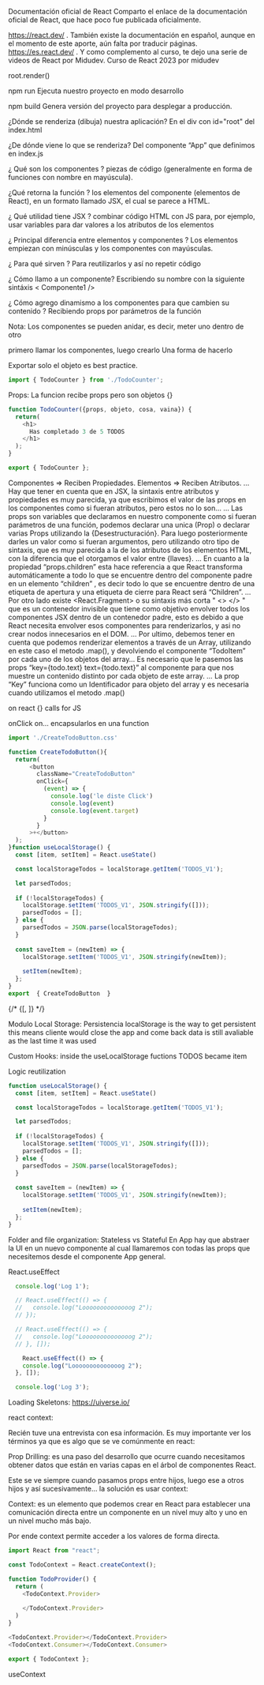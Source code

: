 Documentación oficial de React
Comparto el enlace de la documentación oficial de React, que hace poco fue publicada oficialmente.

https://react.dev/
.
También existe la documentación en español, aunque en el momento de este aporte, aún falta por traducir páginas.
https://es.react.dev/
.
Y como complemento al curso, te dejo una serie de videos de React por Midudev.
Curso de React 2023 por midudev

root.render(<Todocount>)

npm run Ejecuta nuestro proyecto en modo desarrollo

npm build Genera versión del proyecto para desplegar a producción.

¿Dónde se renderiza (dibuja) nuestra aplicación? En el div con id="root" del index.html

¿De dónde viene lo que se renderiza? Del componente “App” que definimos en index.js

¿ Qué son los componentes ? piezas de código (generalmente en forma de funciones con nombre en mayúscula).

¿Qué retorna la función ? los elementos del componente (elementos de React), en un formato llamado JSX, el cual se parece a HTML.

¿ Qué utilidad tiene JSX ? combinar código HTML con JS para, por ejemplo, usar variables para dar valores a los atributos de los elementos

¿ Principal diferencia entre elementos y componentes ? Los elementos empiezan con minúsculas y los componentes con mayúsculas.

¿ Para qué sirven ? Para reutilizarlos y así no repetir código

¿ Cómo llamo a un componente? Escribiendo su nombre con la siguiente sintáxis < Componente1 />

¿ Cómo agrego dinamismo a los componentes para que cambien su contenido ? Recibiendo props por parámetros de la función

Nota: Los componentes se pueden anidar, es decir, meter uno dentro de otro

primero llamar los componentes, luego crearlo Una forma de hacerlo

Exportar solo el objeto es best practice.

```js
import { TodoCounter } from './TodoCounter';
```

Props:
La funcion recibe props pero son objetos {}

```js
function TodoCounter({props, objeto, cosa, vaina}) {
  return(
    <h1>
      Has completado 3 de 5 TODOS
    </h1>
  );
}

export { TodoCounter };
```

Componentes => Reciben Propiedades.
Elementos => Reciben Atributos.
…
Hay que tener en cuenta que en JSX, la sintaxis entre atributos y propiedades es muy parecida, ya que escribimos el valor de las props en los componentes como si fueran atributos, pero estos no lo son…
…
Las props son variables que declaramos en nuestro componente como si fueran parámetros de una función, podemos declarar una unica (Prop) o declarar varias Props utilizando la {Desestructuración}.
Para luego posteriormente darles un valor como si fueran argumentos, pero utilizando otro tipo de sintaxis, que es muy parecida a la de los atributos de los elementos HTML, con la diferencia que el otorgamos el valor entre {llaves}.
…
En cuanto a la propiedad “props.children” esta hace referencia a que React transforma automáticamente a todo lo que se encuentre dentro del componente padre en un elemento “children” , es decir todo lo que se encuentre dentro de una etiqueta de apertura <Component> y una etiqueta de cierre </Component> para React será “Children”.
…
Por otro lado existe <React.Fragment> o su sintaxis más corta " <> </> " que es un contenedor invisible que tiene como objetivo envolver todos los componentes JSX dentro de un contenedor padre, esto es debido a que React necesita envolver esos componentes para renderizarlos, y asi no crear nodos innecesarios en el DOM.
…
Por ultimo, debemos tener en cuenta que podemos renderizar elementos a través de un Array, utilizando en este caso el metodo .map(), y devolviendo el componente “TodoItem” por cada uno de los objetos del array…
Es necesario que le pasemos las props “key={todo.text} text={todo.text}” al componente para que nos muestre un contenido distinto por cada objeto de este array.
…
La prop “Key” funciona como un Identificador para objeto del array y es necesaria cuando utilizamos el metodo .map()

on react {} calls for JS

onClick
on...  encapsularlos en una function 

```js
import './CreateTodoButton.css'

function CreateTodoButton(){
  return(
      <button 
        className="CreateTodoButton" 
        onClick={
          (event) => {
            console.log('le diste Click')
            console.log(event)
            console.log(event.target)
          }
        }
      >+</button>
  );
}function useLocalStorage() {
  const [item, setItem] = React.useState()

  const localStorageTodos = localStorage.getItem('TODOS_V1');

  let parsedTodos;
  
  if (!localStorageTodos) {
    localStorage.setItem('TODOS_V1', JSON.stringify([]));
    parsedTodos = [];
  } else {
    parsedTodos = JSON.parse(localStorageTodos);
  }
  
  const saveItem = (newItem) => {
    localStorage.setItem('TODOS_V1', JSON.stringify(newItem));
    
    setItem(newItem);
  };
}
export  { CreateTodoButton  } 


```
  {/* {[<TodoCounter />, <TodoList />]} */}

Modulo Local Storage:
Persistencia localStorage is the way to get persistent
this means cliente would close the app and come back
data is still avaliable as the last time it was used

Custom Hooks: inside the useLocalStorage fuctions TODOS became item

Logic reutilization


```js
function useLocalStorage() {
  const [item, setItem] = React.useState()

  const localStorageTodos = localStorage.getItem('TODOS_V1');

  let parsedTodos;
  
  if (!localStorageTodos) {
    localStorage.setItem('TODOS_V1', JSON.stringify([]));
    parsedTodos = [];
  } else {
    parsedTodos = JSON.parse(localStorageTodos);
  }
  
  const saveItem = (newItem) => {
    localStorage.setItem('TODOS_V1', JSON.stringify(newItem));
    
    setItem(newItem);
  };
}
```
Folder and file organization:
Stateless vs Stateful
En App hay que abstraer la UI en un nuevo componente al cual llamaremos con todas las props que necesitemos desde el componente App general.

React.useEffect

```js
  console.log('Log 1');

  // React.useEffect(() => {
  //   console.log("Loooooooooooooog 2");
  // });

  // React.useEffect(() => {
  //   console.log("Loooooooooooooog 2");
  // }, []);

    React.useEffect(() => {
    console.log("Loooooooooooooog 2");
  }, []);

  console.log('Log 3');
```
Loading Skeletons: 
https://uiverse.io/

react context: 

Recién tuve una entrevista con esa información. Es muy importante ver los términos ya que es algo que se ve comúnmente en react:

Prop Drilling: es una paso del desarrollo que ocurre cuando necesitamos obtener datos que están en varias capas en el árbol de componentes React.

Este se ve siempre cuando pasamos props entre hijos, luego ese a otros hijos y así sucesivamente… la solución es usar context:

Context: es un elemento que podemos crear en React para establecer una comunicación directa entre un componente en un nivel muy alto y uno en un nivel mucho más bajo.

Por ende context permite acceder a los valores de forma directa.
```js
import React from "react";

const TodoContext = React.createContext();

function TodoProvider() {
  return (
    <TodoContext.Provider> 
    
    </TodoContext.Provider> 
  )
}

<TodoContext.Provider></TodoContext.Provider>
<TodoContext.Consumer></TodoContext.Consumer>

export { TodoContext };
```

useContext
